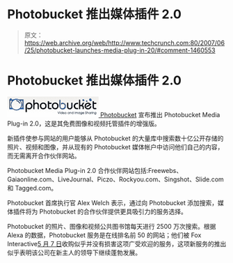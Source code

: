 # Photobucket 推出媒体插件 2.0

> 原文：<https://web.archive.org/web/http://www.techcrunch.com:80/2007/06/25/photobucket-launches-media-plug-in-20/#comment-1460553>

# Photobucket 推出媒体插件 2.0

[![](img/bba61596ca141b6d8f2c595d0ab01fee.png) ](https://web.archive.org/web/20220701090837/http://www.photobucket.com/) [Photobucket](https://web.archive.org/web/20220701090837/http://www.beta.techcrunch.com/tag/photobucket) 宣布推出 Photobucket Media Plug-in 2.0，这是其免费图像和视频托管插件的增强版。

新插件使参与网站的用户能够从 Photobucket 的大量库中搜索数十亿公开存储的照片、视频和图像，并从现有的 Photobucket 媒体帐户中访问他们自己的内容，而无需离开合作伙伴网站。

Photobucket Media Plug-in 2.0 合作伙伴网站包括:Freewebs、Gaiaonline.com、LiveJournal、Piczo、Rockyou.com、Singshot、Slide.com 和 Tagged.com。

Photobucket 首席执行官 Alex Welch 表示，通过向 Photobucket 添加搜索，媒体插件将为 Photobucket 的合作伙伴提供更具吸引力的服务选择。

Photobucket 的照片、图像和视频公共图书馆每天进行 2500 万次搜索。根据 Alexa 的数据，Photobucket 服务是在线排名前 50 的网站；他们被 Fox Interactive[5 月 7 日](https://web.archive.org/web/20220701090837/http://www.beta.techcrunch.com/2007/05/07/myspace-to-acquire-photobucket-for-250-million/)收购似乎并没有损害这项广受欢迎的服务，这项新服务的推出似乎表明该公司在新主人的领导下继续蓬勃发展。